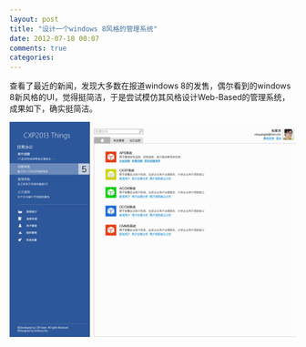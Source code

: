 ```yaml
---
layout: post
title: "设计一个windows 8风格的管理系统"
date: 2012-07-18 00:07
comments: true
categories: 
---
```


查看了最近的新闻，发现大多数在报道windows 8的发售，偶尔看到的windows 8新风格的UI，觉得挺简洁，于是尝试模仿其风格设计Web-Based的管理系统，成果如下，确实挺简洁。

![alt 截图](/images/img4blog/Win8Style.png "/images/img4blog/Win8Style.png")